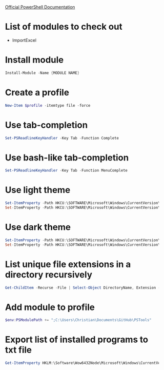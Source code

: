 [Official PowerShell Documentation](https://github.com/PowerShell/PowerShell/tree/master/docs/learning-powershell)

# List of modules to check out
* ImportExcel

# Install module
```powershell
Install-Module -Name {MODULE NAME}
```

# Create a profile
```powershell
New-Item $profile -itemtype file -force
```

# Use tab-completion
```powershell
Set-PSReadlineKeyHandler -Key Tab -Function Complete
```

# Use bash-like tab-completion
```powershell
Set-PSReadlineKeyHandler -Key Tab -Function MenuComplete
```

# Use light theme
```powershell
Set-ItemProperty -Path HKCU:\SOFTWARE\Microsoft\Windows\CurrentVersion\Themes\Personalize -Name SystemUsesLightTheme -Value 1
Set-ItemProperty -Path HKCU:\SOFTWARE\Microsoft\Windows\CurrentVersion\Themes\Personalize -Name AppsUseLightTheme -Value 1
```

# Use dark theme
```powershell
Set-ItemProperty -Path HKCU:\SOFTWARE\Microsoft\Windows\CurrentVersion\Themes\Personalize -Name SystemUsesLightTheme -Value 0
Set-ItemProperty -Path HKCU:\SOFTWARE\Microsoft\Windows\CurrentVersion\Themes\Personalize -Name AppsUseLightTheme -Value 0
```

# List unique file extensions in a directory recursively
```powershell
Get-ChildItem -Recurse -File | Select-Object DirectoryName, Extension -Unique
```

# Add module to profile
```powershell
$env:PSModulePath += ";C:\Users\Christian\Documents\GitHub\PSTools"
```

# Export list of installed programs to txt file
```powershell
Get-ItemProperty HKLM:\Software\Wow6432Node\Microsoft\Windows\CurrentVersion\Uninstall\* | Select-Object DisplayName | Format-Table > <FILENAME>
```